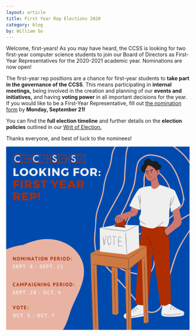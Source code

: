 ```yaml
---
layout: article
title: First Year Rep Elections 2020
category: blog
by: William So
---
```


<p>Welcome, first-years! As you may have heard, the CCSS is looking for two first-year computer science students to join our Board of Directors as First-Year Representatives for the 2020-2021 academic year. Nominations are now open!</p>
<p>The first-year rep positions are a chance for first-year students to <b>take part in the governance of the CCSS</b>. This means participating in <b>internal meetings,</b> being involved in the creation and planning of our <b>events and initiatives,</b> and having <b>voting power</b> in all important decisions for the year. If you would like to be a First-Year Representative, fill out <a href="https://docs.google.com/forms/d/e/1FAIpQLSf9Bn_syVZkLXQ6LDwwQw2Th7zdcSRq9RxiYjFEM4BL7CD1SA/viewform">the nomination form</a> by <b>Monday, September 21!</b></p>

<p>You can find the <b>full election timeline</b> and further details on the <b>election policies</b> outlined in our <a href="https://drive.google.com/file/d/1_gAVjJfATjTb-xvJ99De-OJFq3RDa6gt/view">Writ of Election.</a></p>

<p>Thanks everyone, and best of luck to the nominees!</p>

<img src="/images/first-year-rep.png" width="500px">
